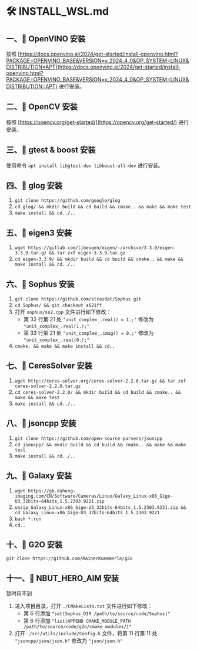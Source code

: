 # 🛠️ INSTALL_WSL.md

## 一、🎯 OpenVINO 安装
按照 [https://docs.openvino.ai/2024/get-started/install-openvino.html?PACKAGE=OPENVINO_BASE&VERSION=v_2024_4_0&OP_SYSTEM=LINUX&DISTRIBUTION=APT](https://docs.openvino.ai/2024/get-started/install-openvino.html?PACKAGE=OPENVINO_BASE&VERSION=v_2024_4_0&OP_SYSTEM=LINUX&DISTRIBUTION=APT) 进行安装。

## 二、🎯 OpenCV 安装
按照 [https://opencv.org/get-started/](https://opencv.org/get-started/) 进行安装。

## 三、🎯 gtest & boost 安装
使用命令 `apt install libgtest-dev libboost-all-dev` 进行安装。

## 四、🎯 glog 安装
1. `git clone https://github.com/google/glog`
2. `cd glog/ && mkdir build && cd build && cmake.. && make && make test`
3. `make install && cd../..`

## 五、🎯 eigen3 安装
1. `wget https://gitlab.com/libeigen/eigen/-/archive/3.3.9/eigen-3.3.9.tar.gz && tar zxf eigen-3.3.9.tar.gz`
2. `cd eigen-3.3.9/ && mkdir build && cd build && cmake.. && make && make install && cd../..`

## 六、🎯 Sophus 安装
1. `git clone https://github.com/strasdat/Sophus.git`
2. `cd Sophus/ && git checkout a621ff`
3. 打开 `sophus/so2.cpp` 文件进行如下修改：
   - 第 32 行第 21 处 `"unit_complex_.real() = 1.;"` 修改为 `"unit_complex_.real(1.);"`
   - 第 33 行第 21 处 `"unit_complex_.imag() = 0.;"` 修改为 `"unit_complex_.real(0.);"`
4. `cmake. && make && make install && cd..`

## 七、🎯 CeresSolver 安装
1. `wget http://ceres-solver.org/ceres-solver-2.2.0.tar.gz && tar zxf ceres-solver-2.2.0.tar.gz`
2. `cd ceres-solver-2.2.0/ && mkdir build && cd build && cmake.. && make && make test`
3. `make install && cd../..`

## 八、🎯 jsoncpp 安装
1. `git clone https://github.com/open-source-parsers/jsoncpp`
2. `cd jsoncpp/ && mkdir build && cd build && cmake.. && make && make test`
3. `make install && cd../..`

## 九、🎯 Galaxy 安装
1. `wget https://gb.daheng-imaging.com/CN/Software/Cameras/Linux/Galaxy_Linux-x86_Gige-U3_32bits-64bits_1.5.2303.9221.zip`
2. `unzip Galaxy_Linux-x86_Gige-U3_32bits-64bits_1.5.2303.9221.zip && cd Galaxy_Linux-x86_Gige-U3_32bits-64bits_1.5.2303.9221`
3. `bash *.run`
4. `cd..`

## 十、🎯 G2O 安装
`git clone https://github.com/RainerKuemmerle/g2o`

## 十一、🎯 NBUT_HERO_AIM 安装   
   暂时用不到
1. 进入项目目录，打开 `./CMakeLists.txt` 文件进行如下修改：
   - 第 6 行添加 `"set(Sophus_DIR /path/to/source/code/Sophus)"`
   - 第 6 行添加 `"list(APPEND CMAKE_MODULE_PATH /path/to/source/code/g2o/cmake_modules/)"`
2. 打开 `./src/utils/include/Config.h` 文件，将第 11 行第 11 处 `"jsoncpp/json/json.h"` 修改为 `"json/json.h"`
